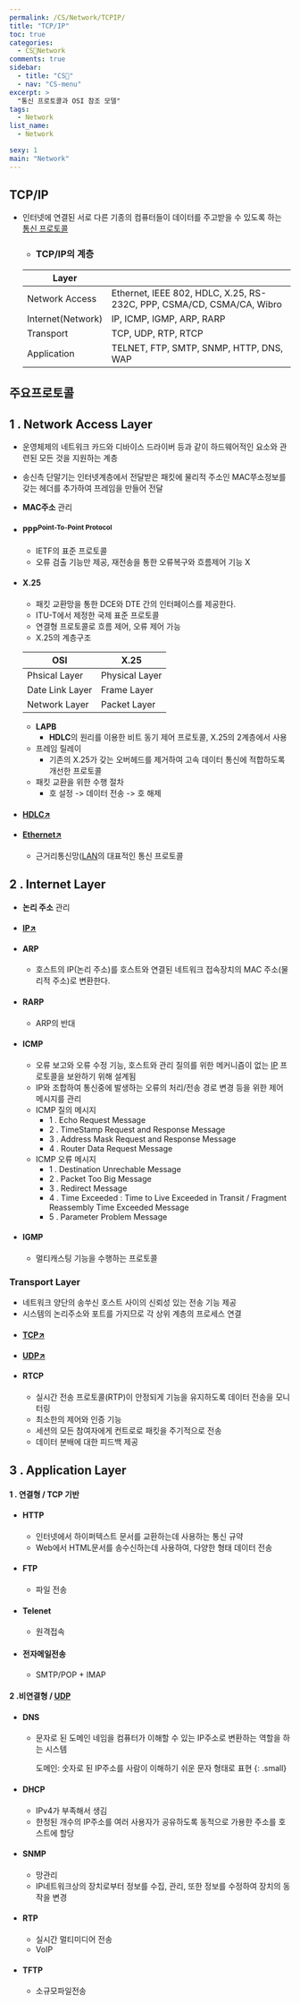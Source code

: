 ```yaml
---
permalink: /CS/Network/TCPIP/
title: "TCP/IP"
toc: true
categories:
  - CS🐰Network
comments: true
sidebar:
  - title: "CS🐰"
  - nav: "CS-menu"
excerpt: >
  "통신 프로토콜과 OSI 참조 모델"
tags:
  - Network
list_name:
  - Network

sexy: 1
main: "Network"
---
```



## TCP/IP
- 인터넷에 연결된 서로 다른 기종의 컴퓨터들이 데이터를 주고받을 수 있도록 하는 [통신 프로토콜](https://chanyoung-dev.github.io/CS/Network/OSI/#통신-프로토콜)
  - ### TCP/IP의 계층
  
  | Layer |  |
  | --- | --------|
  | Network Access | Ethernet, IEEE 802, HDLC, X.25, RS-232C, PPP, CSMA/CD, CSMA/CA, Wibro |
  | Internet(Network) | IP, ICMP, IGMP, ARP, RARP |
  | Transport | TCP, UDP, RTP, RTCP |
  | Application | TELNET, FTP, SMTP, SNMP, HTTP, DNS, WAP |


## 주요프로토콜
## 1 . Network Access Layer
- 운영체제의 네트워크 카드와 디바이스 드라이버 등과 같이 하드웨어적인 요소와 관련된 모든 것을 지원하는 계층
- 송신측 단말기는 인터넷계층에서 전달받은 패킷에 물리적 주소인 MAC쭈소정보를 갖는 헤더를 추가하여 프레임을 만들어 전달
- **MAC주소** 관리
- #### PPP<sup>Point-To-Point Protocol</sup>
  - IETF의 표준 프로토콜
  - 오류 검출 기능만 제공, 재전송을 통한 오류복구와 흐름제어 기능 X
- #### X.25
  - 패킷 교환망을 통한 DCE와 DTE 간의 인터페이스를 제공한다.
  - ITU-T에서 제정한 국제 표준 프로토콜
  - 연결형 프로토콜로 흐름 제어, 오류 제어 가능
  - X.25의 계층구조

  | OSI | X.25 |
  | --- | --------|
  | Phsical Layer | Physical Layer |
  | Date Link Layer | Frame Layer |
  | Network Layer | Packet Layer|

  - **LAPB**
    - **HDLC**의 원리를 이용한 비트 동기 제어 프로토콜, X.25의 2계층에서 사용
  - 프레임 릴레이
    - 기존의 X.25가 갖는 오버헤드를 제거하여 고속 데이터 통신에 적합하도록 개선한 프로토콜
  - 패킷 교환을 위한 수행 절차
    - 호 설정 -> 데이터 전송 -> 호 해제
- #### [HDLC↗️](#)
- #### [Ethernet↗️](#)
  - 근거리통신망([LAN](https://chanyoung-dev.github.io/CS/Network/InterNetwork/#LAN)의 대표적인 통신 프로토콜
  

## 2 . Internet Layer
- **논리 주소** 관리
- #### [IP↗️](https://chanyoung-dev.github.io/CS/Network/IP/#IP)
- #### ARP
  - 호스트의 IP(논리 주소)를 호스트와 연결된 네트워크 접속장치의 MAC 주소(물리적 주소)로 변환한다.
- #### RARP
  - ARP의 반대
- #### ICMP
  - 오류 보고와 오류 수정 기능, 호스트와 관리 질의를 위한 메커니즘이 없는 [IP](https://chanyoung-dev.github.io/CS/Network/IP/#IP) 프로토콜을 보완하기 위해 설계됨
  - IP와 조합하여 통신중에 발생하는 오류의 처리/전송 경로 변경 등을 위한 제어 메시지를 관리
  - ICMP 질의 메시지
    - 1 . Echo Request Message
    - 2 . TimeStamp Request and Response Message
    - 3 . Address Mask Request and Response Message
    - 4 . Router Data Request Message
  - ICMP 오류 메시지
    - 1 . Destination Unrechable Message
    - 2 . Packet Too Big Message
    - 3 . Redirect Message
    - 4 . Time Exceeded : Time to Live Exceeded in Transit / Fragment Reassembly Time Exceeded Message
    - 5 . Parameter Problem Message
- #### IGMP
  - 멀티캐스팅 기능을 수행하는 프로토콜

### Transport Layer
- 네트워크 양단의 송쑤신 호스트 사이의 신뢰성 있는 전송 기능 제공
- 시스템의 논리주소와 포트를 가지므로 각 상위 계층의 프로세스 연결
- #### [TCP↗️](https://chanyoung-dev.github.io/CS/Network/TCPUDP/#tcpsuptransfer-control-protocolsup)
- #### [UDP↗️](https://chanyoung-dev.github.io/CS/Network/TCPUDP/#udpsupuser-datagram-protocolsup)
- #### RTCP
  - 실시간 전송 프로토콜(RTP)이 안정되게 기능을 유지하도록 데이터 전송을 모니터링
  - 최소한의 제어와 인증 기능
  - 세션의 모든 참여자에게 컨트로로 패킷을 주기적으로 전송
  - 데이터 분배에 대한 피드백 제공
  

## 3 . Application Layer
#### 1 . 연결형 / TCP 기반
  - #### HTTP
    - 인터넷에서 하이퍼텍스트 문서를 교환하는데 사용하는 통신 규약
    - Web에서 HTML문서를 송수신하는데 사용하여, 다양한 형태 데이터 전송
  - #### FTP
    - 파일 전송
  - #### Telenet
    - 원격접속
  - #### 전자메일전송
    - SMTP/POP + IMAP
#### 2 .비연결형 / [UDP](https://chanyoung-dev.github.io/CS/Network/TCPUDP/#udpsupuser-datagram-protocolsup)
  - #### DNS
    - 문자로 된 도메인 네임을 컴퓨터가 이해할 수 있는 IP주소로 변환하는 역할을 하는 시스템 

      도메인: 숫자로 된 IP주소를 사람이 이해하기 쉬운 문자 형태로 표현
      {: .small}
  - #### DHCP
    - IPv4가 부족해서 생김
    - 한정된 개수의 IP주소를 여러 사용자가 공유하도록 동적으로 가용한 주소를 호스트에 할당
  - #### SNMP
    - 망관리
    - IP네트워크상의 장치로부터 정보를 수집, 관리, 또한 정보를 수정하여 장치의 동작을 변경
  - #### RTP
    - 실시간 멀티미디어 전송
    - VoIP
  - #### TFTP
    - 소규모파일전송